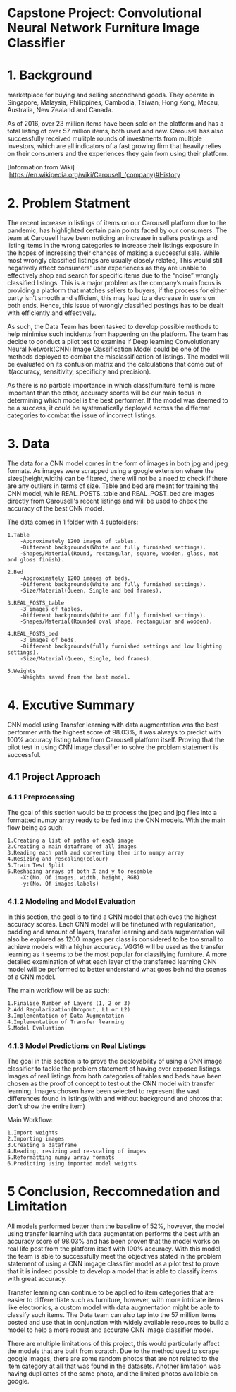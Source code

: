 # Capstone Project: Convolutional Neural Network Furniture Image Classifier

# 1. Background

marketplace for buying and selling secondhand goods. They operate in Singapore, Malaysia, Philippines, Cambodia, Taiwan, Hong Kong, Macau, Australia, New Zealand and Canada.

As of 2016, over 23 million items have been sold on the platform and has a total listing of over 57 million items, both used and new. Carousell has also successfully received mulitple rounds of investments from multiple investors, which are all indicators of a fast growing firm that heavily relies on their consumers and the experiences they gain from using their platform.

[Information from Wiki] :https://en.wikipedia.org/wiki/Carousell_(company)#History

# 2. Problem Statment
The recent increase in listings of items on our Carousell platform due to the pandemic, has highlighted certain pain points faced by our consumers. The team at Carousell have been noticing an increase in sellers postings and listing items in the wrong categories to increase their listings exposure in the hopes of increasing their chances of making a successful sale. While most wrongly classified listings are usually closely related, This would still negatively affect consumers' user experiences as they are unable to effectively shop and search for specific items due to the “noise” wrongly classified listings. This is a major problem as the company’s main focus is providing a platform that matches sellers to buyers, if the process for either party isn’t smooth and efficient, this may lead to a decrease in users on both ends. Hence, this issue of wrongly classified postings has to be dealt with efficiently and effectively.

As such, the Data Team has been tasked to develop possible methods to help minimise such incidents from happening on the platform. The team has decide to conduct a pilot test to examine if Deep learning Convolutionary Neural Network(CNN) Image Classification Model could be one of the methods deployed to combat the misclassification of listings. The model will be evaluated on its confusion matrix and the calculations that come out of it(accuracy, sensitivity, specificity and precision).

As there is no particle importance in which class(furniture item) is more important than the other, accuracy scores will be our main focus in determining which model is the best performer. If the model was deemed to be a success, it could be systematically deployed across the different categories to combat the issue of incorrect listings.

# 3. Data
The data for a CNN model comes in the form of images in both jpg and jpeg formats. As images were scrapped using a google extension where the sizes(height,width) can be filtered, there will not be a need to check if there are any outliers in terms of size. Table and bed are meant for training the CNN model, while REAL_POSTS_table and REAL_POST_bed are images directly from Carousell's recent listings and will be used to check the accuracy of the best CNN model.
 
 
The data comes in 1 folder with 4 subfolders:
 
    1.Table
        -Approximately 1200 images of tables.
        -Different backgrounds(White and fully furnished settings).
        -Shapes/Material(Round, rectangular, square, wooden, glass, mat and gloss finish).
 
    2.Bed
        -Approximately 1200 images of beds.
        -Different backgrounds(White and fully furnished settings).
        -Size/Material(Queen, Single and bed frames).

    3.REAL_POSTS_table
        -3 images of tables.
        -Different backgrounds(White and fully furnished settings).
        -Shapes/Material(Rounded oval shape, rectangular and wooden).

    4.REAL_POSTS_bed
        -3 images of beds.
        -Different backgrounds(fully furnished settings and low lighting settings).
        -Size/Material(Queen, Single, bed frames).

    5.Weights
        -Weights saved from the best model.
        
# 4. Excutive Summary
CNN model using Transfer learning with data augmentation was the best performer with the highest score of 98.03%, it was always to predict with 100% accuracy listing taken from Carousell platform itself. Proving that the pilot test in using CNN image classifier to solve the problem statement is successful.
## 4.1 Project Approach
### 4.1.1 Preprocessing 
The goal of this section would be to process the jpeg and jpg files into a formatted numpy array ready to be fed into the CNN models. With the main flow being as such:

	1.Creating a list of paths of each image
	2.Creating a main dataframe of all images
	3.Reading each path and converting them into numpy array
	4.Resizing and rescaling(colour)
	5.Train Test Split
	6.Reshaping arrays of both X and y to resemble
        -X:(No. Of images, width, height, RGB)
		-y:(No. Of images,labels)
 
### 4.1.2 Modeling and Model Evaluation 
In this section, the goal is to find a CNN model that achieves the highest accuracy scores. Each CNN model will be finetuned with regularization, padding and amount of layers, transfer learning and data augmentation will also be explored as 1200 images per class is considered to be too small to achieve models with a higher accuracy.  VGG16 will be used as the transfer learning as it seems to be the most popular for classifying furniture. A more detailed examination of what each layer of the transferred learning CNN model will be performed to better understand what goes behind the scenes of a CNN model. 

The main workflow will be as such:

    1.Finalise Number of Layers (1, 2 or 3)
    2.Add Regularization(Dropout, L1 or L2)
    3.Implementation of Data Augmentation
    4.Implementation of Transfer learning 
    5.Model Evaluation 
    
### 4.1.3 Model Predictions on Real Listings
The goal in this section is to prove the deployability of using a CNN image classifier to tackle the problem statement of having over exposed listings. Images of real listings from both categories of tables and beds have been chosen as the proof of concept to test out the CNN model with transfer learning. Images chosen have been selected to represent the vast differences found in listings(with and without background and photos that don’t show the entire item)

Main Workflow:

    1.Import weights 
    2.Importing images
    3.Creating a dataframe
    4.Reading, resizing and re-scaling of images
    5.Reformatting numpy array formats
    6.Predicting using imported model weights
    
# 5 Conclusion, Reccomnedation and Limitation
All models performed better than the baseline of 52%, however, the model using transfer learning with data augmentation performs the best with an accuracy score of 98.03% and has been proven that the model works on real life post from the platform itself with 100% accuracy. With this model, the team is able to successfully meet the objectives stated in the problem statement of using a CNN imgage classifier model as a pilot test to prove that it is indeed possible to develop a model that is able to classify items with great accuracy.

Transfer learning can continue to be applied to item categories that are easier to differentiate such as furniture, however, with more intricate items like electronics, a custom model with data augmentation might be able to classify such items. The Data team can also tap into the 57 million items posted and use that in conjunction with widely available resources to build a model to help a more robust and accurate CNN image classifier model.

There are multiple limitations of this project, this would particularly affect the models that are built from scratch. Due to the method used to scrape google images, there are some random photos that are not related to the item category at all that was found in the datasets. Another limitation was having duplicates of the same photo, and the limited photos available on google.

